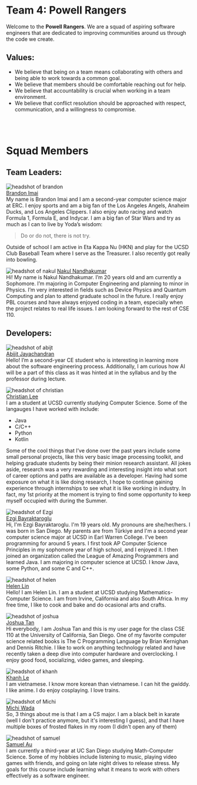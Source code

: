# Team 4: Powell Rangers
Welcome to the **Powell Rangers**. We are a squad of aspiring software engineers that
are dedicated to improving communities around us through the code we create. 

## Values:
- We believe that being on a team means collaborating with others and being able
  to work towards a common goal.
- We believe that members should be comfortable reaching out for help.
- We believe that accountability is crucial when working in a team environment.
- We believe that conflict resolution should be approached with respect,
  communication, and a willingness to compromise.

<br><br>

# Squad Members

## Team Leaders:

![headshot of brandon](/admin/teamheadshots/brandonheadshot.png) <br>
[Brandon Imai](https://bimai25.github.io/cse110-lab1/) <br>
My name is Brandon Imai and I am a second-year computer science major at ERC. I enjoy sports and am a big fan of the Los Angeles Angels, Anaheim Ducks, and Los Angeles Clippers. I also enjoy auto racing and watch Formula 1, Formula E, and Indycar. I am a big fan of Star Wars and try as much as I can to live by Yoda’s wisdom:
>Do or do not, there is not try.

Outside of school I am active in Eta Kappa Nu (HKN) and play for the UCSD Club Baseball Team where I serve as the Treasurer. I also recently got really into bowling. <br>


![headshot of nakul](/admin/teamheadshots/nakulheadshot.png)
[Nakul Nandhakumar](https://nakulnandhakumar.github.io/NakulLabWeek1/) <br>
Hi! My name is Nakul Nandhakumar. I’m 20 years old and am currently a Sophomore. I’m majoring in Computer Engineering and planning to minor in Physics. I’m very interested in fields such as Device Physics and Quantum Computing and plan to attend graduate school in the future. I really enjoy PBL courses and have always enjoyed coding in a team, especially when the project relates to real life issues. I am looking forward to the rest of CSE 110.<br>


## Developers:

![headshot of abijt](/admin/teamheadshots/abijitheadshot.png) <br>
[Abijit Jayachandran](https://abijitj.github.io/CSE110-Lab1/) <br>
Hello! I’m a second-year CE student who is interesting in learning more about the software engineering process. Additionally, I am curious how AI will be a part of this class as it was hinted at in the syllabus and by the professor during lecture. <br>


![headshot of christian](/admin/teamheadshots/christianheadshot.png) <br>
[Christian Lee](https://outisnomore.github.io/CSE110-User-Page/) <br>
I am a student at UCSD currently studying Computer Science. Some of the langauges I have worked with include:
- Java
- C/C++
- Python
- Kotlin 

Some of the cool things that I’ve done over the past years include some small personal projects, like this very basic image processing toolkit, and helping graduate students by being their minion research assistant. All jokes aside, research was a very rewarding and interesting insight into what sort of career options and paths are available as a developer. Having had some exposure on what it is like doing research, I hope to continue gaining experience through internships to see what it is like working in industry. In fact, my 1st priority at the moment is trying to find some opportunity to keep myself occupied with during the Summer. <br>


![headshot of Ezgi](/admin/teamheadshots/ezgiheadshot.jpg) <br>
[Ezgi Bayraktaroglu](https://ebayraktaroglu.github.io/CSE110/) <br>
Hi, I'm Ezgi Bayraktaroglu. I'm 19 years old. My pronouns are she/her/hers. I was born in San Diego. My parents are from Türkiye and I'm a second year computer science major at UCSD in Earl Warren College. I’ve been programming for around 5 years. I first took AP Computer Science Principles in my sophomore year of high school, and I enjoyed it. I then joined an organization called the League of Amazing Programmers and learned Java. I am majoring in computer science at UCSD. I know Java, some Python, and some C and C++. <br>


![headshot of helen](/admin/teamheadshots/helenheadshot.jpg) <br>
[Helen Lin](https://miyuki-l.github.io/Github-User-Page/) <br>
Hello! I am Helen Lin. I am a student at UCSD studying Mathematics-Computer Science. I am from Irvine, California and also South Africa. In my free time, I like to cook and bake and do ocasional arts and crafts. <br>


![headshot of joshua](/admin/teamheadshots/joshheadshot.jpg) <br>
[Joshua Tan](https://josh-tan-20-09-13.github.io/cse-110-github-pages/) <br>
Hi everybody, I am Joshua Tan and this is my user page for the class CSE 110 at the University of California, San Diego.
One of my favorite computer science related books is The C Programming Language by Brian Kernighan and Dennis Ritchie.
I like to work on anything technology related and have recently taken a deep dive into computer hardware and overclocking.
I enjoy good food, socializing, video games, and sleeping. <br>


![headshot of khanh](teamheadshots/khanhheadshot.png) <br>
[Khanh Le](https://pandawarlord.github.io/CSE-110-lab-1/) <br>
I am vietnamese. I know more korean than vietnamese. I can hit the gwiddy. I like anime. 
I do enjoy cosplaying. I love trains. <br>


![headshot of Michi](/admin/teamheadshots/michiheadshot.jpg) <br>
[Michi Wada]() <br>
So, 3 things about me is that I am a CS major. I am a black belt in karate (well I don't practice anymore, but it's interesting I guess), and that I have multiple boxes of frosted flakes in my room (I didn't open any of them) <br>


![headshot of samuel](/admin/teamheadshots/samuelheadshot.jpg) <br>
[Samuel Au](https://samuelau824.github.io/CSE-110-Lab-1/) <br>
I am currently a third-year at UC San Diego studying Math-Computer Science. Some of my hobbies include listening to music, playing video games with friends, and going on late night drives to release stress. My goals for this course include learning what it means to work with others effectively as a software engineer. <br>
